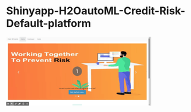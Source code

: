 # Shinyapp-H2OautoML-Credit-Risk-Default-platform


![](https://github.com/Ibrokhimsadikov/Shinyapp-H2OautoML-Credit-Risk-Default-platform/blob/master/Data%20Wizards.gif)




